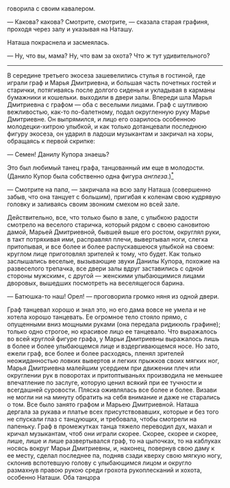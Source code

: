 говорила с своим кавалером.

— Какова? какова? Смотрите, смотрите, — сказала старая графиня, проходя через залу и указывая на Наташу.

Наташа покраснела и засмеялась.

— Ну, что вы, мама? Ну, что вам за охота? Что ж тут удивительного?

------------------------------------------------------------------------

В середине третьего экосеза зашевелились стулья в гостиной, где играли граф и Марья Дмитриевна, и б*о*льшая часть почетных гостей и старички, потягиваясь после долгого сиденья и укладывая в карманы бумажники и кошельки. выходили в двери залы. Впереди шла Марья Дмитриевна с графом — оба с веселыми лицами. Граф с шутливою вежливостью, как-то по-балетному, подал округленную руку Марье Дмитриевне. Он выпрямился, и лицо его озарилось особенною молодецки-хитрою улыбкой, и как только дотанцевали последнюю фигуру экосеза, он ударил в ладоши музыкантам и закричал на хоры, обращаясь к первой скрипке:

— Семен! Данилу Купора знаешь?

Это был любимый танец графа, танцованный им еще в молодости. (Данило Купор была собственно одна фигура *англеза*.)[<sup>\*</sup>](#c_59)

— Смотрите на пап*а*, — закричала на всю залу Наташа (совершенно забыв, что она танцует с большим), пригибая к коленам свою кудрявую головку и заливаясь своим звонким смехом но всей зале.

Действительно, все, что только было в зале, с улыбкою радости смотрело на веселого старичка, который рядом с своею сановитою дамой, Марьей Дмитриевной, бывшей выше его ростом, округлял руки, в такт потряхивая ими, расправлял плечи, вывертывал ноги, слегка притопывая, и все более и более распускавшеюся улыбкой на своем: круглом лице приготовлял зрителей к тому, что будет. Как только заслышались веселые, вызывающие звуки Данилы Купора, похожие на развеселого трепачка, все двери залы вдруг заставились с одной стороны мужским«, с другой — женскими улыбающимися лицами дворовых, вышедших посмотреть на веселящегося барина.

— Батюшка-то наш! Орел! — проговорила громко няня из одной двери.

Граф танцевал хорошо и знал это, но его дама вовсе не умела и не хотела хорошо танцевать. Ее огромное тело стояло прямо, с опущенными вниз мощными руками (она передала ридикюль графине); только одно строгое, но красивое лицо ее танцевало. Что выражалось во всей круглой фигуре графа, у Марьи Дмитриевны выражалось лишь в более и более улыбающемся лице и вздергивающемся носе. Но зато, ежели граф, все более и более расходясь, пленял зрителей неожиданностью ловких вывертов и легких прыжков своих мягких ног, Марья Дмитриевна малейшим усердием при движении плеч или округлении рук в поворотах и притоптываньях производила не меньшее впечатление по заслуге, которую ценил всякий при ее тучности и всегдашней суровости. Пляска оживлялась все более и более. Визави не могли ни на минуту обратить на себя внимание и даже не старались о том. Все было занято графом и Марьею Дмитриевной. Наташа дергала за рукава и платье всех присутствовавших, которые и без того не спускали глаз с танцующих, и требовала, чтобы смотрели на папеньку. Граф в промежутках танца тяжело переводил дух, махал и кричал музыкантам, чтоб они играли скорее. Скорее, скорее и скорее, лише, лише и лише развертывался граф, то на цыпочках, то на каблуках носясь вокруг Марьи Дмитриевны, и, наконец, повернув свою даму к ее месту, сделал последнее па, подняв сзади кверху свою мягкую ногу, склонив вспотевшую голову с улыбающимся лицом и округло размахнув правою рукою среди грохота рукоплесканий и хохота, особенно Наташи. Оба танцора


